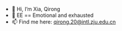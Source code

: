 - 👋 Hi, I’m Xia, Qirong
- 🌱 EE == Emotional and exhausted
- 📫 Find me here: qirong.20@intl.zju.edu.cn

<!---
pseudo-xqr/pseudo-xqr is a ✨ special ✨ repository because its `README.md` (this file) appears on your GitHub profile.
You can click the Preview link to take a look at your changes.
--->
